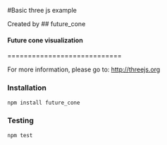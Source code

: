 #Basic three js example

Created by ## future_cone

#### Future cone visualization
============================

For more information, please go to: http://threejs.org


### Installation
```bash
npm install future_cone
```

### Testing
```bash
npm test
```